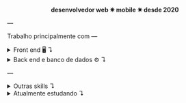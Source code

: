 <!-- <div align="left">
  <img height="180em" src="https://github-readme-stats.vercel.app/api/top-langs/?username=lucasthalless&layout=compact&langs_count=7&theme=midnight-purple"/>
</div> -->
<!-- [English](./README_en.md) 👈 -->

<!-- <div align="center">𓆝 𓆟 𓆞 𓆝 𓆟 𓆞 𓆝 𓆟 𓆞 𓆝 𓆟 𓆞 𓆝 𓆟 𓆞 𓆝 𓆟</div> -->

<br>

<div align="center"><strong>desenvolvedor web ✷ mobile ✷ desde 2020 </strong></div>

—

Trabalho principalmente com —

<details> 
<summary> Front end 🖥️ ↴</summary>
<br>

![](https://img.shields.io/badge/React%20(Hooks,%20Context)-black?style=for-the-badge&logo=react) ![React Native](https://img.shields.io/badge/react_native-black.svg?style=for-the-badge&logo=react&logoColor=%2361DAFB) ![TypeScript](https://img.shields.io/badge/typescript-black.svg?style=for-the-badge&logo=typescript&logoColor=%23007ACC)
![HTML5](https://img.shields.io/badge/html5-black.svg?style=for-the-badge&logo=html5&logoColor=%23E34F26) ![CSS3](https://img.shields.io/badge/css3-black.svg?style=for-the-badge&logo=css3&logoColor=%231572B6) ![TailwindCSS](https://img.shields.io/badge/tailwindcss-black.svg?style=for-the-badge&logo=tailwind-css&logoColor=%2338B2AC) ![SASS](https://img.shields.io/badge/SASS-black.svg?style=for-the-badge&logo=SASS&logoColor=hotpink)
![Jest](https://img.shields.io/badge/-jest-black?style=for-the-badge&logo=jest&logoColor=%23C21325) ![Testing-Library](https://img.shields.io/badge/-TestingLibrary-black?style=for-the-badge&logo=testing-library&logoColor=%23E33332)

</details>

<details> 
<summary> Back end e banco de dados ⚙️ ↴</summary>
<br>

![NodeJS](https://img.shields.io/badge/node.js-black?style=for-the-badge&logo=node.js&logoColor=6DA55F) ![PHP](https://img.shields.io/badge/php-black.svg?style=for-the-badge&logo=php&logoColor=%23777BB4) ![GraphQL](https://img.shields.io/badge/-GraphQL-black?style=for-the-badge&logo=graphql&logoColor=E10098) ![Postgres](https://img.shields.io/badge/postgres-black.svg?style=for-the-badge&logo=postgresql&logoColor=%23316192) ![MySQL](https://img.shields.io/badge/mysql-black.svg?style=for-the-badge&logo=mysql&logoColor=%2300f) ![Swagger](https://img.shields.io/badge/-Swagger-black?style=for-the-badge&logo=swagger&logoColor=%23Clojure) ![Jest](https://img.shields.io/badge/-jest-black?style=for-the-badge&logo=jest&logoColor=%23C21325)

</details>

—

<details> 
<summary> Outras skills ↴</summary>
<br>

![](https://img.shields.io/badge/Git%20(Github,%20Gitlab,%20GitFlow)-black?style=for-the-badge&logo=git) ![Docker](https://img.shields.io/badge/docker-black.svg?style=for-the-badge&logo=docker&logoColor=%230db7ed) ![Figma](https://img.shields.io/badge/figma-black.svg?style=for-the-badge&logo=figma&logoColor=%23F24E1E) ![Bootstrap](https://img.shields.io/badge/bootstrap-black.svg?style=for-the-badge&logo=bootstrap&logoColor=%238511FA) ![Apollo-GraphQL](https://img.shields.io/badge/-ApolloGraphQL-black?style=for-the-badge&logo=apollo-graphql&logoColor=311C87) ![Prisma](https://img.shields.io/badge/Prisma-black?style=for-the-badge&logo=Prisma&logoColor=3982CE)

</details>

<details> 
<summary> Atualmente estudando ↴</summary>
<br>

![](https://img.shields.io/badge/nextjs-black?style=for-the-badge&logo=vercel) ![Laravel](https://img.shields.io/badge/laravel-black.svg?style=for-the-badge&logo=laravel&logoColor=%23FF2D20) ![Vue.js](https://img.shields.io/badge/vuejs-black.svg?style=for-the-badge&logo=vuedotjs&logoColor=%234FC08D) ![NestJS](https://img.shields.io/badge/nestjs-black.svg?style=for-the-badge&logo=nestjs&logoColor=%23E0234E) ![Redux](https://img.shields.io/badge/redux-black.svg?style=for-the-badge&logo=redux&logoColor=%23593d88)

</details>

<!-- <br> -->

  <!-- ## -->
 
<!-- <div align="left">
  <a target="_blank" href="https://www.linkedin.com/in/lucastds/"><img height="30em" src="https://img.shields.io/badge/LinkedIn-000000?style=for-the-badge&logo=linkedin&logoColor=white" /></a>
  
</div> -->

<!-- <br>

<div align="center">𓆝 𓆟 𓆞 𓆝 𓆟 𓆞 𓆝 𓆟 𓆞 𓆝 𓆟 𓆞 𓆝 𓆟 𓆞 𓆝 𓆟</div> -->